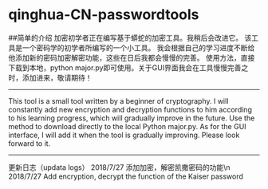 # qinghua-CN-passwordtools
##简单的介绍
加密初学者正在编写基于蟒蛇的加密工具。我稍后会改进它。
该工具是一个密码学的初学者所编写的一个小工具。
我会根据自己的学习进度不断给他添加新的密码加密解密功能，这些在日后我都会慢慢的完善。
使用方法，直接下载到本地，python major.py即可使用。关于GUI界面我会在工具慢慢完善之时，添加进来，敬请期待！
***
This tool is a small tool written by a beginner of cryptography. I will constantly add new encryption and decryption functions to him according to his learning progress, which will gradually improve in the future.
Use the method to download directly to the local Python major.py. As for the GUI interface, I will add it when the tool is gradually improving. Please look forward to it.
***
更新日志（updata logs）
2018/7/27 添加加密，解密凯撒密码的功能\n
2018/7/27 Add encryption, decrypt the function of the Kaiser password

